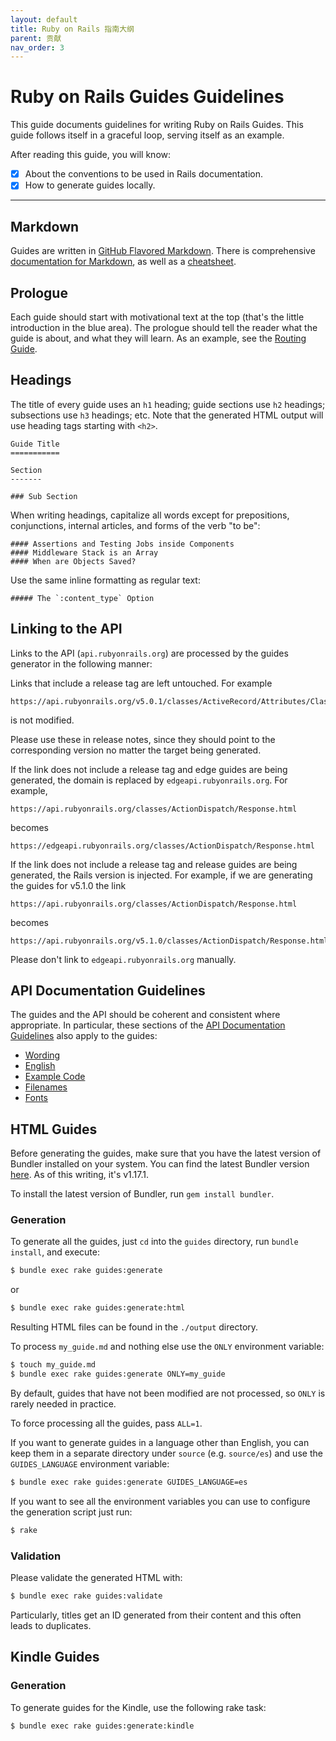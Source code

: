 ```yaml
---
layout: default
title: Ruby on Rails 指南大纲
parent: 贡献
nav_order: 3
---
```


Ruby on Rails Guides Guidelines
===============================

This guide documents guidelines for writing Ruby on Rails Guides. This guide follows itself in a graceful loop, serving itself as an example.

After reading this guide, you will know:

* [x] About the conventions to be used in Rails documentation.
* [x] How to generate guides locally.

--------------------------------------------------------------------------------

Markdown
-------

Guides are written in [GitHub Flavored Markdown](https://help.github.com/articles/github-flavored-markdown). There is comprehensive [documentation for Markdown](https://daringfireball.net/projects/markdown/syntax), as well as a [cheatsheet](https://daringfireball.net/projects/markdown/basics).

Prologue
--------

Each guide should start with motivational text at the top (that's the little introduction in the blue area). The prologue should tell the reader what the guide is about, and what they will learn. As an example, see the [Routing Guide](routing.html).

Headings
------

The title of every guide uses an `h1` heading; guide sections use `h2` headings; subsections use `h3` headings; etc. Note that the generated HTML output will use heading tags starting with `<h2>`.

```
Guide Title
===========

Section
-------

### Sub Section
```

When writing headings, capitalize all words except for prepositions, conjunctions, internal articles, and forms of the verb "to be":

```
#### Assertions and Testing Jobs inside Components
#### Middleware Stack is an Array
#### When are Objects Saved?
```

Use the same inline formatting as regular text:

```
##### The `:content_type` Option
```

Linking to the API
------------------

Links to the API (`api.rubyonrails.org`) are processed by the guides generator in the following manner:

Links that include a release tag are left untouched. For example

```
https://api.rubyonrails.org/v5.0.1/classes/ActiveRecord/Attributes/ClassMethods.html
```

is not modified.

Please use these in release notes, since they should point to the corresponding version no matter the target being generated.

If the link does not include a release tag and edge guides are being generated, the domain is replaced by `edgeapi.rubyonrails.org`. For example,

```
https://api.rubyonrails.org/classes/ActionDispatch/Response.html
```

becomes

```
https://edgeapi.rubyonrails.org/classes/ActionDispatch/Response.html
```

If the link does not include a release tag and release guides are being generated, the Rails version is injected. For example, if we are generating the guides for v5.1.0 the link

```
https://api.rubyonrails.org/classes/ActionDispatch/Response.html
```

becomes

```
https://api.rubyonrails.org/v5.1.0/classes/ActionDispatch/Response.html
```

Please don't link to `edgeapi.rubyonrails.org` manually.


API Documentation Guidelines
----------------------------

The guides and the API should be coherent and consistent where appropriate. In particular, these sections of the [API Documentation Guidelines](api_documentation_guidelines.html) also apply to the guides:

* [Wording](api_documentation_guidelines.html#wording)
* [English](api_documentation_guidelines.html#english)
* [Example Code](api_documentation_guidelines.html#example-code)
* [Filenames](api_documentation_guidelines.html#file-names)
* [Fonts](api_documentation_guidelines.html#fonts)

HTML Guides
-----------

Before generating the guides, make sure that you have the latest version of
Bundler installed on your system. You can find the latest Bundler version
[here](https://rubygems.org/gems/bundler). As of this writing, it's v1.17.1.

To install the latest version of Bundler, run `gem install bundler`.

### Generation

To generate all the guides, just `cd` into the `guides` directory, run `bundle install`, and execute:

```bash
$ bundle exec rake guides:generate
```

or

```bash
$ bundle exec rake guides:generate:html
```

Resulting HTML files can be found in the `./output` directory.

To process `my_guide.md` and nothing else use the `ONLY` environment variable:

```bash
$ touch my_guide.md
$ bundle exec rake guides:generate ONLY=my_guide
```

By default, guides that have not been modified are not processed, so `ONLY` is rarely needed in practice.

To force processing all the guides, pass `ALL=1`.

If you want to generate guides in a language other than English, you can keep them in a separate directory under `source` (e.g. `source/es`) and use the `GUIDES_LANGUAGE` environment variable:

```bash
$ bundle exec rake guides:generate GUIDES_LANGUAGE=es
```

If you want to see all the environment variables you can use to configure the generation script just run:

```bash
$ rake
```

### Validation

Please validate the generated HTML with:

```bash
$ bundle exec rake guides:validate
```

Particularly, titles get an ID generated from their content and this often leads to duplicates.

Kindle Guides
-------------

### Generation

To generate guides for the Kindle, use the following rake task:

```bash
$ bundle exec rake guides:generate:kindle
```
